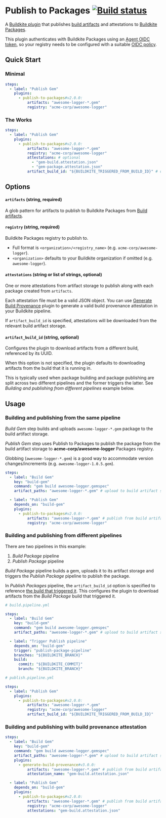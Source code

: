 # Publish to Packages [![Build status](https://badge.buildkite.com/8dff045aea2a2227a4387e77941af1177230066dc459982c67.svg)](https://buildkite.com/buildkite/plugins-publish-to-packages)

A [Buildkite plugin](https://buildkite.com/docs/agent/v3/plugins) that publishes [build artifacts](https://buildkite.com/docs/pipelines/artifacts) and attestations to [Buildkite Packages](https://buildkite.com/packages).

This plugin authenticates with Buildkite Packages using an [Agent OIDC token](https://buildkite.com/docs/agent/v3/cli-oidc), so your registry needs to be configured with a suitable [OIDC policy](https://buildkite.com/docs/packages/security/oidc#define-an-oidc-policy-for-a-registry).

## Quick Start

### Minimal

```yaml
steps:
  - label: "Publish Gem"
    plugins:
      - publish-to-packages#v2.0.0:
          artifacts: "awesome-logger-*.gem"
          registry: "acme-corp/awesome-logger"
```

### The Works

```yaml
steps:
  - label: "Publish Gem"
    plugins:
      - publish-to-packages#v2.0.0:
          artifacts: "awesome-logger-*.gem"
          registry: "acme-corp/awesome-logger"
          attestations: # optional
            - "gem-build.attestation.json"
            - "gem-package.attestation.json"
          artifact_build_id: "${BUILDKITE_TRIGGERED_FROM_BUILD_ID}" # optional
```

## Options

#### `artifacts` (string, required)

A glob pattern for artifacts to publish to Buildkite Packages from [Build artifacts](https://buildkite.com/docs/pipelines/artifacts).

#### `registry` (string, required)

Buildkite Packages registry to publish to.

- Full format is `<organization>/<registry_name>` (e.g. `acme-corp/awesome-logger`).
- `<organization>` defaults to your Buildkite organization if omitted (e.g. `awesome-logger`).

#### `attestations` (string or list of strings, optional)

One or more attestations from artifact storage to publish along with each package created from `artifacts`.

Each attestation file must be a valid JSON object. You can use [Generate Build Provenance](https://github.com/buildkite-plugins/generate-build-provenance-buildkite-plugin) plugin to generate a valid build provenance attestation in your Buildkite pipeline.

If `artifact_build_id` is specified, attestations will be downloaded from the relevant build artifact storage.

#### `artifact_build_id` (string, optional)

Configures the plugin to download artifacts from a different build, referenced by its UUID.

When this option is not specified, the plugin defaults to downloading artifacts from the build that it is running in.

This is typically used when package building and package publishing are split across two different pipelines and the former triggers the latter. See _Building and publishing from different pipelines_ example below.

## Usage

### Building and publishing from the same pipeline

_Build Gem_ step builds and uploads `awesome-logger-*.gem` package to the build artifact storage.

_Publish Gem_ step uses Publish to Packages to publish the package from the build artifact storage to **acme-corp/awesome-logger** Packages registry.

Globbing (`awesome-logger-*.gem`) is a good way to accommodate version changes/increments (e.g. `awesome-logger-1.0.5.gem`).

```yaml
steps:
  - label: "Build Gem"
    key: "build-gem"
    command: "gem build awesome-logger.gemspec"
    artifact_paths: "awesome-logger-*.gem" # upload to build artifact storage

  - label: "Publish Gem"
    depends_on: "build-gem"
    plugins:
      - publish-to-packages#v2.0.0:
          artifacts: "awesome-logger-*.gem" # publish from build artifact storage
          registry: "acme-corp/awesome-logger"
```

### Building and publishing from different pipelines

There are two pipelines in this example:

1. _Build Package_ pipeline
2. _Publish Package_ pipeline

_Build Package_ pipeline builds a gem, uploads it to its artifact storage and triggers the _Publish Package_ pipeline to publish the package.

In _Publish Packages_ pipeline, the `artifact_build_id` option is specified to reference [the build that triggered it](https://buildkite.com/docs/pipelines/environment-variables#BUILDKITE_TRIGGERED_FROM_BUILD_ID). This configures the plugin to download artifacts from the _Build Package_ build that triggered it.

```yaml
# build.pipeline.yml

steps:
  - label: "Build Gem"
    key: "build-gem"
    command: "gem build awesome-logger.gemspec"
    artifact_paths: "awesome-logger-*.gem" # upload to build artifact storage

  - label: "Trigger Publish pipeline"
    depends_on: "build-gem"
    trigger: "publish-package-pipeline"
    branches: "${BUILDKITE_BRANCH}"
    build:
      commit: "${BUILDKITE_COMMIT}"
      branch: "${BUILDKITE_BRANCH}"
```

```yaml
# publish.pipeline.yml

steps:
  - label: "Publish Gem"
    plugins:
      - publish-to-packages#v2.0.0:
          artifacts: "awesome-logger-*.gem"
          registry: "acme-corp/awesome-logger"
          artifact_build_id: "${BUILDKITE_TRIGGERED_FROM_BUILD_ID}"
```

### Building and publishing with build provenance attestation

```yaml
steps:
  - label: "Build Gem"
    key: "build-gem"
    command: "gem build awesome-logger.gemspec"
    artifact_paths: "awesome-logger-*.gem" # upload to build artifact storage
    plugins:
      - generate-build-provenance#v3.0.0:
          artifacts: "awesome-logger-*.gem" # publish from build artifact storage
          attestation_name: "gem-build.attestation.json"

  - label: "Publish Gem"
    depends_on: "build-gem"
    plugins:
      - publish-to-packages#v2.0.0:
          artifacts: "awesome-logger-*.gem" # publish from build artifact storage
          registry: "acme-corp/awesome-logger"
          attestations: "gem-build.attestation.json"
```
